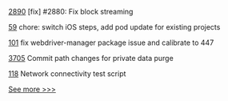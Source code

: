
[2890](https://github.com/hyperledger/iroha/pull/2890) [fix] #2880: Fix block streaming

[59](https://github.com/hyperledger/indy-sdk-react-native/pull/59) chore: switch iOS steps, add pod update for existing projects

[101](https://github.com/hyperledger/aries-mobile-test-harness/pull/101) fix webdriver-manager package issue and calibrate to 447

[3705](https://github.com/hyperledger/fabric/pull/3705) Commit path changes for private data purge

[118](https://github.com/hyperledger/indy-node-container/pull/118) Network connectivity test script


[See more >>>](https://start-here.hyperledger.org/pull-requests)
